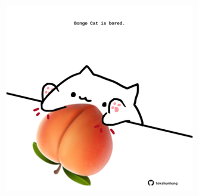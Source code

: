 <!-- built at 30/04/2022, 23:00:56 UTC -->
<p align="center">
  <img width="500" height="500" src="./ReadmeImage.svg">
</p>
